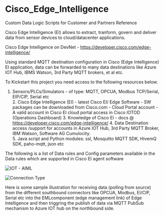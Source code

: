# Cisco_Edge_Intelligence
Custom  Data Logic  Scripts for Customer and Partners Reference 


Cisco Edge Intelligence (EI) allows to extract, tranform, govern and deliver data from sensor devices to cloud/datacenter applications.

Cisco Edge Intelligence on DevNet - https://developer.cisco.com/edge-intelligence/

Using standard MQTT destination configuration in Cisco (Edge Intelligence) EI application, data can be forwarded to many data destinations like Azure IOT Hub, IBMS Watson, 3rd Party MQTT brokers, et al  etc.

To Kickstart this project  you need access to the  following resources below. 

  1. Sensors/PLCs/Simulators - of type: MQTT, OPCUA, Modbus TCP/Serial, EIP/CIP, Serial etc  	
	2. Cisco Edge Intelligence (EI)
	- latest Cisco  EI/ Edge Software - SW packages can be downloaded from Cisco.com
	- Cloud Portal account - A valid account in Cisco EI cloud portal access in Cisco  IOTOD  (Operations Dashboard) 
	3. Knowledge of Cisco EI - docs @ https://developer.cisco.com/edge-intelligence/
	4. Data Destination  access /support for accounts in  Azure IOT Hub, 3rd Party MQTT Broker, IBM  Watson, Software  AG  Cumulocity.  
	5. Java script  and  Python modules: ssl, Mosquitto MQTT SDK, HivemQ SDK, paho-mqtt, json  etc
	
The following is a list of Data rules and  Config parameters available in the  Data rules which are supported in Cisco EI agent software
	
![IOT - AIML](https://user-images.githubusercontent.com/21118209/182680179-83895811-f09e-4c46-bfdc-05d2a751d398.jpeg)


![Connection Type](https://user-images.githubusercontent.com/21118209/182678873-23201e6f-9cb9-418b-b8bd-64be04ae10c6.jpeg)


Here is some sample illustration for receiving data (polling from source) from the different southbound connectors like OPCUA, Modbus, EI/CIP, Serial etc into the EMLcomponent (edge management link) of Edge Intelligence and then triggring the publish of  data  via MQTT PubSub mechanism to Azure IOT hub on the  northbound side.  
